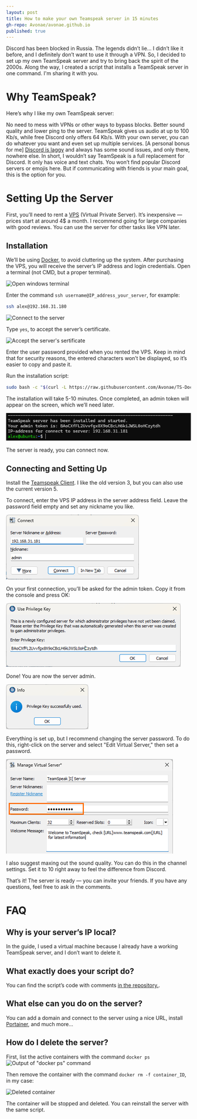 ```yaml
---
layout: post
title: How to make your own Teamspeak server in 15 minutes
gh-repo: Avonae/avonae.github.io
published: true
---
```


Discord has been blocked in Russia. The legends didn’t lie... I didn’t like it before, and I definitely don’t want to use it through a VPN. So, I decided to set up my own TeamSpeak server and try to bring back the spirit of the 2000s.
Along the way, I created a script that installs a TeamSpeak server in one command. I'm sharing it with you.

# Why TeamSpeak?

Here’s why I like my own TeamSpeak server:

No need to mess with VPNs or other ways to bypass blocks.
Better sound quality and lower ping to the server. TeamSpeak gives us audio at up to 100 Kb/s, while free Discord only offers 64 Kb/s.
With your own server, you can do whatever you want and even set up multiple services.
[A personal bonus for me] [Discord is laggy](https://windowsreport.com/discord-website-defaults-32-bit-app-how-to-download-64-bit/) and always has some sound issues, and only there, nowhere else. In short, I wouldn’t say TeamSpeak is a full replacement for Discord. It only has voice and text chats. You won’t find popular Discord servers or emojis here. But if communicating with friends is your main goal, this is the option for you.

# Setting Up the Server
First, you’ll need to rent a [VPS](https://ru.wikipedia.org/wiki/VPS) (Virtual Private Server). It’s inexpensive — prices start at around 4$ a month. I recommend going for large companies with good reviews.
You can use the server for other tasks like VPN later.

## Installation
We’ll be using [Docker](https://en.wikipedia.org/wiki/Docker_(software)), to avoid cluttering up the system. After purchasing the VPS, you will receive the server’s IP address and login credentials.
Open a terminal (not CMD, but a proper terminal).

![Open windows terminal](/assets/img/teamspeak/image0.png)

Enter the command `ssh username@IP_address_your_server`, for example:

```bash
ssh alex@192.168.31.180
```
![Connect to the server](/assets/img/teamspeak/image1.png)

Type `yes`, to accept the server’s certificate.

![Accept the server's sertificate](/assets/img/teamspeak/image2.png)

Enter the user password provided when you rented the VPS. Keep in mind that for security reasons, the entered characters won’t be displayed, so it’s easier to copy and paste it.

Run the installation script:

```bash
sudo bash -c "$(curl -L https://raw.githubusercontent.com/Avonae/TS-Docker-Install/refs/heads/main/install_script.sh)"
```
The installation will take 5-10 minutes. Once completed, an admin token will appear on the screen, which we’ll need later.

![The server is ready](/assets/img/teamspeak/image3.png)

The server is ready, you can connect now.

## Connecting and Setting Up
Install the [Teamspeak Client](https://teamspeak.com/en/downloads/). I like the old version 3, but you can also use the current version 5.

To connect, enter the VPS IP address in the server address field. Leave the password field empty and set any nickname you like.

![Enter the server address in Teamspeak Client](/assets/img/teamspeak/image4.png)

On your first connection, you’ll be asked for the admin token. Copy it from the console and press OK:

![Enter the admin token](/assets/img/teamspeak/image5.png)

Done! You are now the server admin.

![Admin key applied succefully](/assets/img/teamspeak/image6.png)

Everything is set up, but I recommend changing the server password. To do this, right-click on the server and select "Edit Virtual Server," then set a password.

![Change the server passowrd](/assets/img/teamspeak/image7.png)

I also suggest maxing out the sound quality. You can do this in the channel settings. Set it to 10 right away to feel the difference from Discord.

That’s it! The server is ready — you can invite your friends. If you have any questions, feel free to ask in the comments.

# FAQ
## Why is your server’s IP local?
In the guide, I used a virtual machine because I already have a working TeamSpeak server, and I don’t want to delete it.

## What exactly does your script do?
You can find the script’s code with comments [in the repository.](https://github.com/Avonae/TS-Docker-Install). 

## What else can you do on the server?
You can add a domain and connect to the server using a nice URL, install [Portainer](https://www.portainer.io/),  and much more...

## How do I delete the server?

First, list the active containers with the command `docker ps`
![Output of "docker ps" command](/assets/img/teamspeak/image8.png)

Then remove the container with the command `docker rm -f container_ID`, in my case:

![Deleted container](/assets/img/teamspeak/image9.png)

The container will be stopped and deleted. You can reinstall the server with the same script.